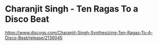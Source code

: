 # Charanjit Singh - Ten Ragas To a Disco Beat

<https://www.discogs.com/Charanjit-Singh-Synthesizing-Ten-Ragas-To-A-Disco-Beat/release/2136045>
